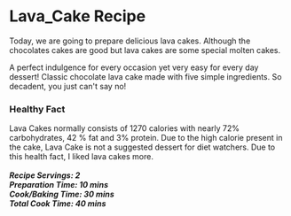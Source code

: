 <h1> Lava_Cake Recipe </h1>
Today, we are going to prepare delicious lava cakes. Although the chocolates cakes are good but lava cakes are some special molten cakes.

A perfect indulgence for every occasion yet very easy for every day dessert! Classic chocolate lava cake made with five simple ingredients. So decadent, you just can't say no!

<h3>Healthy Fact</h3> 
Lava Cakes normally consists of 1270 calories with nearly 72% carbohydrates, 42 % fat and 3% protein. Due to the high calorie present in the cake, Lava Cake is not a suggested dessert for diet watchers. Due to this health fact, I liked lava cakes more.<br>
<br>
<b><i>Recipe Servings: 2</b></i><br>
<b><i>Preparation Time: 10 mins</b></i><br>
<b><i>Cook/Baking Time: 30 mins</b></i><br>
<b><i>Total Cook Time: 40 mins</b></i><br>
